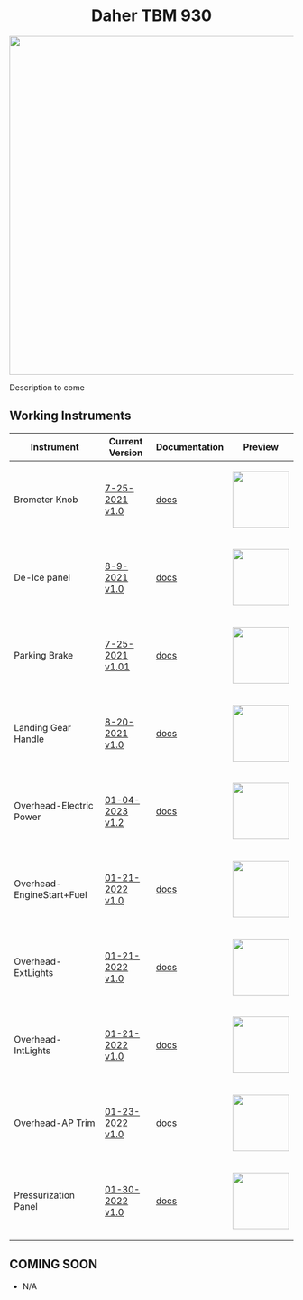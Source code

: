 <!-- PROJECT LOGO -->
<p align="center">
  <h1 align="center">Daher TBM 930</h1>
</p>
<p align="center"><img src="https://user-images.githubusercontent.com/75218511/133437825-439d90a5-4129-45f0-a48d-a30ea18aefad.png" width="600"/></p>
<p>Description to come</p>

<!-- TABLE OF CONTENTS 
<details open="open">
  <summary><h2 style="display: inline-block">Table of Contents</h2></summary>
  <ol>
    <li>
      <a href="#about-the-project">About The Project</a>
      <ul>
        <li><a href="#built-with">Built With</a></li>
      </ul>
    </li>
    <li>
      <a href="#getting-started">Getting Started</a>
      <ul>
        <li><a href="#prerequisites">Prerequisites</a></li>
        <li><a href="#installation">Installation</a></li>
      </ul>
    </li>
    <li><a href="#usage">Usage</a></li>
    <li><a href="#roadmap">Roadmap</a></li>
    <li><a href="#contributing">Contributing</a></li>

  </ol>
</details>

-->

<!-- ABOUT THE PROJECT -->
## Working Instruments

Instrument | Current Version | Documentation | Preview
-------------|-----------------|--------------|--------------
Brometer Knob | [7-25-2021 v1.0](../msfs2020/TBM_930/TBM_930-Barometer%20Knob/TBM_930-Barometer%20Knob.siff?raw=true) | [docs](/msfs2020/TBM_930/TBM_930-Barometer%20Knob) | <p align="center"><img src="../msfs2020/TBM_930/TBM_930-Barometer%20Knob/7b7c19b8-772e-4bd5-24f7-0792cf55150f/preview.png" width="100"> </p>
De-Ice panel | [8-9-2021 v1.0](../msfs2020/TBM_930/TBM_930-De-Ice%20Panel/TBM_930-De-Ice%20Panel.siff?raw=true) | [docs](/msfs2020/TBM_930/TBM_930-De-Ice%20Panel) | <p align="center"><img src="../msfs2020/TBM_930/TBM_930-De-Ice%20Panel/21c78e0e-caad-4c7b-8a44-490313af2594/preview.PNG" width="100"> </p>
Parking Brake | [7-25-2021 v1.01](../msfs2020/TBM_930/TBM_930-Parking%20Brake/TBM_930-Parking%20Brake.siff?raw=true) | [docs](/msfs2020/TBM_930/TBM_930-Parking%20Brake) | <p align="center"><img src="../msfs2020/TBM_930/TBM_930-Parking%20Brake/2cdc7dac-3f7a-47dd-3148-3e351529b1d0/preview.png" width="100"> </p>
Landing Gear Handle | [8-20-2021 v1.0](../msfs2020/TBM_930/TBM_930-Landing%20Gear%20Handle/TBM_930-Landing%20Gear%20Handle.siff?raw=true) | [docs](/msfs2020/TBM_930/TBM_930-Landing%20Gear%20Handle) | <p align="center"><img src="../msfs2020/TBM_930/TBM_930-Landing%20Gear%20Handle/4a5f15de-8521-4536-b49b-9d5508144a45/preview.png" width="100"> </p>
Overhead-Electric Power | [01-04-2023 v1.2](../msfs2020/TBM_930/TBM_930-Overhead-ElectricPower/TBM_930-Overhead-ElectricPower.siff?raw=true) | [docs](/msfs2020/TBM_930/TBM_930-Overhead-ElectricPower) | <p align="center"><img src="../msfs2020/TBM_930/TBM_930-Overhead-ElectricPower/1bf11b9e-d3b7-4e5a-086b-f02b12540406/preview.png" width="100"> </p>
Overhead-EngineStart+Fuel | [01-21-2022 v1.0](../msfs2020/TBM_930/TBM_930-Overhead-EngineStart+Fuel/TBM_930-Overhead-EngineStart+Fuel.siff?raw=true) | [docs](/msfs2020/TBM_930/TBM_930-Overhead-EngineStart+Fuel) | <p align="center"><img src="../msfs2020/TBM_930/TBM_930-Overhead-EngineStart+Fuel/5679036a-1078-455c-026d-4815e7066f7a/preview.png" width="100"> </p>
Overhead-ExtLights | [01-21-2022 v1.0](../msfs2020/TBM_930/TBM_930-Overhead-ExtLights/TBM_930-Overhead-ExtLights.siff?raw=true) | [docs](/msfs2020/TBM_930/TBM_930-Overhead-ExtLights) | <p align="center"><img src="../msfs2020/TBM_930/TBM_930-Overhead-ExtLights/cac423e8-426d-4c6b-083d-d1f6b1319da7/preview.png" width="100"> </p>
Overhead-IntLights | [01-21-2022 v1.0](../msfs2020/TBM_930/TBM_930-Overhead-IntLights/TBM_930-Overhead-IntLights.siff?raw=true) | [docs](/msfs2020/TBM_930/TBM_930-Overhead-IntLights) | <p align="center"><img src="../msfs2020/TBM_930/TBM_930-Overhead-IntLights/0094efd4-c970-4c21-8dd4-597dcc5b8536/preview.png" width="100"> </p>
Overhead-AP Trim | [01-23-2022 v1.0](../msfs2020/TBM_930/TBM_930-Overhead-AP_Trim/TBM_930-Overhead-AP_Trim.siff?raw=true) | [docs](/msfs2020/TBM_930/TBM_930-Overhead-AP_Trim) | <p align="center"><img src="../msfs2020/TBM_930/TBM_930-Overhead-AP_Trim/04130da8-4a66-4eb7-1c0d-3d004f464d78/preview.png" width="100"> </p>
Pressurization Panel | [01-30-2022 v1.0](../msfs2020/TBM_930/TBM_930-Pressurization-Panel/TBM_930-Pressurization-Panel.siff?raw=true) | [docs](/msfs2020/TBM_930/TBM_930-Pressurization-Panel) | <p align="center"><img src="../msfs2020/TBM_930/TBM_930-Pressurization-Panel/a3a4575c-41be-492d-9309-a4604ed9b5d3/preview.png" width="100"> </p>






## COMING SOON
- N/A










